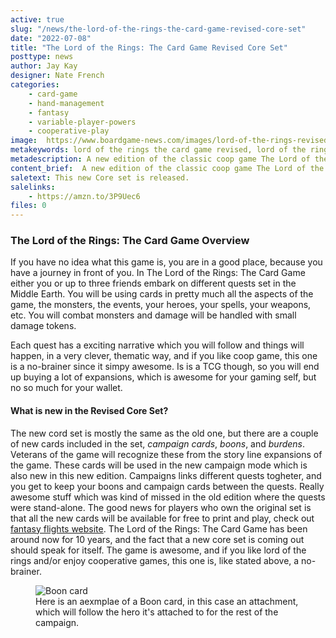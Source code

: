 ```yaml
---
active: true
slug: "/news/the-lord-of-the-rings-the-card-game-revised-core-set"
date: "2022-07-08"
title: "The Lord of the Rings: The Card Game Revised Core Set"
posttype: news
author: Jay Kay
designer: Nate French
categories: 
    - card-game
    - hand-management
    - fantasy
    - variable-player-powers
    - cooperative-play
image:  https://www.boardgame-news.com/images/lord-of-the-rings-revised.webp
metakeywords: lord of the rings the card game revised, lord of the rings revised core set, lord of the rings the card game revised
metadescription: A new edition of the classic coop game The Lord of the Rings The Card Game Revised Core Set have been released, let's check it out.
content_brief:  A new edition of the classic coop game The Lord of the Rings The Card Game Revised Core Set have been released, let's check it out.
saletext: This new Core set is released.
salelinks: 
    - https://amzn.to/3P9Uec6
files: 0
---
```


### The Lord of the Rings: The Card Game Overview 
If you have no idea what this game is, you are in a good place, because you have a journey in front of you. In The Lord of the Rings: The Card Game either you or up to three friends embark on different quests set in the Middle Earth. You will be using cards in pretty much all the aspects of the game, the monsters, the events, your heroes, your spells, your weapons, etc. You will combat monsters and damage will be handled with small damage tokens. 

Each quest has a exciting narrative which you will follow and things will happen, in a very clever, thematic way, and if you like coop game, this one is a no-brainer since it simpy awesome. Is is a TCG though, so you will end up buying a lot of expansions, which is awesome for your gaming self, but no so much for your wallet.

#### What is new in the Revised Core Set?
The new cord set is mostly the same as the old one, but there are a couple of new cards included in the set, *campaign cards*, *boons*, and *burdens*. Veterans of the game will recognize these from the story line expansions of the game. These cards will be used in the new campaign mode which is also new in this new edition. Campaigns links different quests togheter, and you get to keep your boons and campaign cards between the quests. Really awesome stuff which was kind of missed in the old edition where the quests were stand-alone.
The good news for players who own the original set is that all the new cards will be available for free to print and play, check out [fantasy flights website](https://www.fantasyflightgames.com/).
The Lord of the Rings: The Card Game has been around now for 10 years, and the fact that a new core set is coming out should speak for itself. The game is awesome, and if you like lord of the rings and/or enjoy cooperative games, this one is, like stated above, a no-brainer.

<figure class="figure">
    <img class="figure-img" alt="Boon card" src="https://www.boardgame-news.com/images/booncard.webp" >
    </img>
    <figcaption class="figcaption">Here is an aexmplae of a Boon card, in this case an attachment, which will follow the hero it's attached to for the rest of the campaign.</figcaption>
</figure>